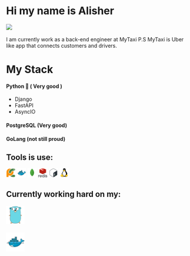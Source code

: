 # Hi my name is Alisher

![](https://img.shields.io/github/followers/thealish?style=social)

I am currently work as a back-end engineer at MyTaxi 
P.S MyTaxi is Uber like app that connects  customers and drivers.


# My Stack

#### Python   🐍 ( Very good )
- Django
- FastAPI
- AsyncIO

#### PostgreSQL  (Very good)

#### GoLang (not still proud)

## Tools is use:
<img src="https://github.com/devicons/devicon/blob/master/icons/pycharm/pycharm-original.svg" alt="pycharm" width="25" height="25" /> <img src="https://github.com/devicons/devicon/raw/master/icons/docker/docker-original.svg" alt="docker" width="25" height="25" /> <img src="https://github.com/devicons/devicon/raw/master/icons/mongodb/mongodb-original.svg" alt="mongodb" width="25" height="25" />  <img src="https://raw.githubusercontent.com/devicons/devicon/master/icons/redis/redis-original-wordmark.svg" alt="redis" width="25" height="25" /> <img src="https://github.com/devicons/devicon/raw/master/icons/bash/bash-original.svg" alt="bash" width="25" height="25" /> <img src="https://github.com/devicons/devicon/blob/master/icons/linux/linux-original.svg" width="25" height="25"/>

## Currently working hard on my:

#### <img src="https://github.com/devicons/devicon/blob/master/icons/go/go-original.svg" alt="golang" width="50" height="50" />
#### <img src="https://github.com/devicons/devicon/raw/master/icons/docker/docker-original.svg" alt="docker" width="50" height="50" />
